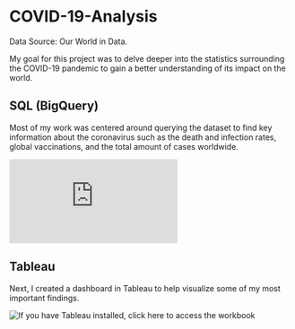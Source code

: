 # COVID-19-Analysis
Data Source: Our World in Data.

My goal for this project was to delve deeper into the statistics surrounding the COVID-19 pandemic to gain a better understanding of its impact on the world.

## SQL (BigQuery)
Most of my work was centered around querying the dataset to find key information about the coronavirus such as the death and infection rates, global vaccinations, and the total amount of cases worldwide.

![Reference my queries for this project here](https://github.com/spensersmith99/COVID-19-Analysis/blob/main/covid19_queries.sql)

## Tableau
Next, I created a dashboard in Tableau to help visualize some of my most important findings. 

![If you have Tableau installed, click here to access the workbook](https://github.com/spensersmith99/COVID-19-Analysis/blob/main/project2.twbx)


